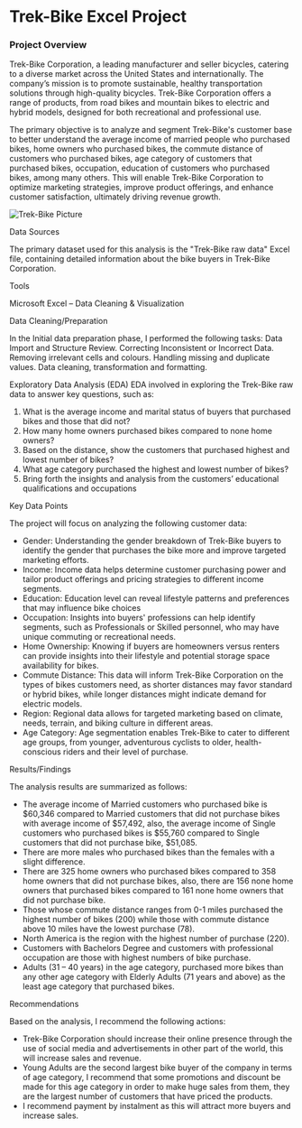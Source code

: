 # Trek-Bike Excel Project 

### Project Overview

Trek-Bike Corporation, a leading manufacturer and seller bicycles, catering to a diverse market across the United States and internationally. The company’s mission is to promote sustainable, healthy transportation solutions through high-quality bicycles. Trek-Bike Corporation offers a range of products, from road bikes and mountain bikes to electric and hybrid models, designed for both recreational and professional use.

The primary objective is to analyze and segment Trek-Bike's customer base to better understand the average income of married people who purchased bikes, home owners who purchased bikes, the commute distance of customers who purchased bikes, age category of customers that purchased bikes, occupation, education of customers who purchased bikes, among many others. This will enable Trek-Bike Corporation to optimize marketing strategies, improve product offerings, and enhance customer satisfaction, ultimately driving revenue growth.

![Trek-Bike Picture](https://github.com/user-attachments/assets/3a7a79ae-1a42-496e-b786-388cda50351e)


Data Sources

The primary dataset used for this analysis is the "Trek-Bike raw data" Excel file, containing detailed information about the bike buyers in Trek-Bike Corporation.

Tools

Microsoft Excel – Data Cleaning & Visualization

Data Cleaning/Preparation

In the Initial data preparation phase, I performed the following tasks:
Data Import and Structure Review.
Correcting Inconsistent or Incorrect Data.
Removing irrelevant cells and colours.
Handling missing and duplicate values.
Data cleaning, transformation and formatting.

Exploratory Data Analysis (EDA)
EDA involved in exploring the Trek-Bike raw data to answer key questions, such as:

1.	What is the average income and marital status of buyers that purchased bikes and those that did not?
2.	How many home owners purchased bikes compared to none home owners?
3.	Based on the distance, show the customers that purchased highest and lowest number of bikes?
4.	What age category purchased the highest and lowest number of bikes?
5.	Bring forth the insights and analysis from the customers’ educational qualifications and occupations

Key Data Points

The project will focus on analyzing the following customer data:
- 	Gender: Understanding the gender breakdown of Trek-Bike buyers to identify the gender that purchases the bike more and improve targeted marketing efforts.
-   Income: Income data helps determine customer purchasing power and tailor product offerings and pricing strategies to different income segments.
-   Education: Education level can reveal lifestyle patterns and preferences that may influence bike choices
-   Occupation: Insights into buyers' professions can help identify segments, such as Professionals or Skilled personnel, who may have unique commuting or recreational needs.
-   Home Ownership: Knowing if buyers are homeowners versus renters can provide insights into their lifestyle and potential storage space availability for bikes.
-   Commute Distance: This data will inform Trek-Bike Corporation on the types of bikes customers need, as shorter distances may favor standard or hybrid bikes, while longer distances might indicate demand for electric models.
-   Region: Regional data allows for targeted marketing based on climate, needs, terrain, and biking culture in different areas.
-   Age Category: Age segmentation enables Trek-Bike to cater to different age groups, from younger, adventurous cyclists to older, health-conscious riders and their level of purchase.

Results/Findings

The analysis results are summarized as follows:
-	The average income of Married customers who purchased bike is $60,346 compared to Married customers that did not purchase bikes with average income of $57,492, also, the average income of Single customers who purchased bikes is $55,760 compared to Single customers that did not purchase bike, $51,085.
-	There are more males who purchased bikes than the females with a slight difference.
-	There are 325 home owners who purchased bikes compared to 358 home owners that did not purchase bikes, also, there are 156 none home owners that purchased bikes compared to 161 none home owners that did not purchase bike.
-	Those whose commute distance ranges from 0-1 miles purchased the highest number of bikes (200) while those with commute distance above 10 miles have the lowest purchase (78).
-	North America is the region with the highest number of purchase (220).
-	Customers with Bachelors Degree and customers with professional occupation are those with highest numbers of bike purchase. 
-	Adults (31 – 40 years) in the age category, purchased more bikes than any other age category with Elderly Adults (71 years and above) as the least age category that purchased bikes.  

Recommendations

Based on the analysis, I recommend the following actions:
-	Trek-Bike Corporation should increase their online presence through the use of social media and advertisements in other part of the world, this will increase sales and revenue.
-	Young Adults are the second largest bike buyer of the company in terms of age category, I recommend that some promotions and discount be made for this age category in order to make huge sales from them, they are the largest number of customers that have priced the products.
-	I recommend payment by instalment as this will attract more buyers and increase sales.

